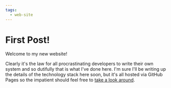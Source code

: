 ```yaml
---
tags:
  - web-site
---
```

# First Post!

Welcome to my new website!

Clearly it's the law for all procrastinating developers to write their own system and so dutifully that is what I've done here. I'm sure I'll be writing up the details of the technology stack here soon, but it's all hosted via GitHub Pages so the impatient should feel free to [take a look around](https://github.com/roxspring/roxspring.github.io).
